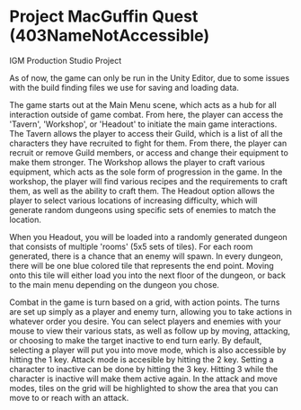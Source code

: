 # Project MacGuffin Quest (403NameNotAccessible)
IGM Production Studio Project


As of now, the game can only be run in the Unity Editor, due to some issues with the build finding files we use for saving and loading data.


The game starts out at the Main Menu scene, which acts as a hub for all interaction outside of game combat.
From here, the player can access the 'Tavern', 'Workshop', or 'Headout' to initiate the main game interactions.
The Tavern allows the player to access their Guild, which is a list of all the characters they have recruited to fight for them.
From there, the player can recruit or remove Guild members, or access and change their equipment to make them stronger.
The Workshop allows the player to craft various equipment, which acts as the sole form of progression in the game.
In the workshop, the player will find various recipes and the requirements to craft them, as well as the ability to craft them.
The Headout option allows the player to select various locations of increasing difficulty, which will generate random dungeons using specific sets of enemies to match the location.


When you Headout, you will be loaded into a randomly generated dungeon that consists of multiple 'rooms' (5x5 sets of tiles).
For each room generated, there is a chance that an enemy will spawn.
In every dungeon, there will be one blue colored tile that represents the end point.
Moving onto this tile will either load you into the next floor of the dungeon, or back to the main menu depending on the dungeon you chose.


Combat in the game is turn based on a grid, with action points. The turns are set up simply as a player and enemy turn, allowing you to take actions in whatever order you desire.
You can select players and enemies with your mouse to view their various stats, as well as follow up by moving, attacking, or choosing to make the target inactive to end turn early.
By default, selecting a player will put you into move mode, which is also accessible by hitting the 1 key. Attack mode is accesible by hitting the 2 key. Setting a character to inactive can be done by hitting the 3 key. Hitting 3 while the character is inactive will make them active again.
In the attack and move modes, tiles on the grid will be highlighted to show the area that you can move to or reach with an attack.
